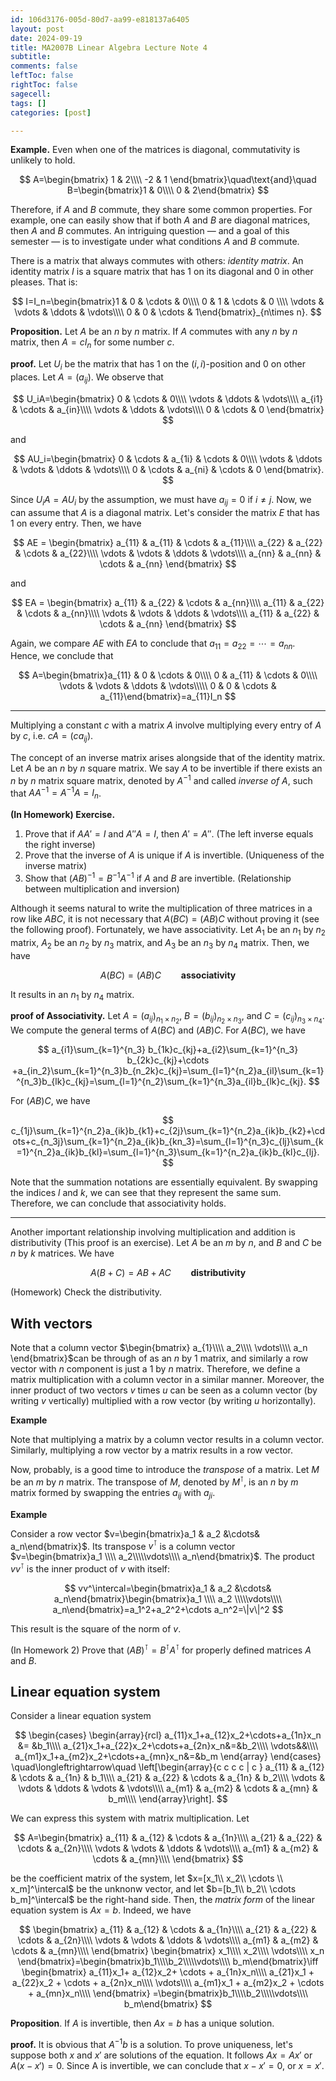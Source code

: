 ```yaml
---
id: 106d3176-005d-80d7-aa99-e818137a6405
layout: post
date: 2024-09-19
title: MA2007B Linear Algebra Lecture Note 4
subtitle: 
comments: false
leftToc: false
rightToc: false
sagecell: 
tags: []
categories: [post]

---
```


**Example.** Even when one of the matrices is diagonal, commutativity is unlikely to hold.


$$
A=\begin{bmatrix}
1 & 2\\\\
-2 & 1
\end{bmatrix}\quad\text{and}\quad B=\begin{bmatrix}1 & 0\\\\
0 & 2\end{bmatrix}
$$


Therefore, if $A$ and $B$ commute, they share some common properties. For example, one can easily show that if both $A$ and $B$ are diagonal matrices, then $A$ and $B$ commutes. An intriguing question — and a goal of this semester — is to investigate under what conditions $A$ and $B$ commute.


There is a matrix that always commutes with others: _identity matrix_. An identity matrix $I$ is a square matrix that has $1$ on its diagonal and $0$ in other pleases. That is:


$$
I=I_n=\begin{bmatrix}1 & 0 & \cdots & 0\\\\
0 & 1 & \cdots & 0 \\\\
\vdots & \vdots & \ddots & \vdots\\\\
0 & 0 & \cdots & 1\end{bmatrix}_{n\times n}.
$$


**Proposition.** Let $A$ be an $n$ by $n$ matrix. If $A$ commutes with any $n$ by $n$ matrix, then $A=cI_n$ for some number $c$.


**proof.** Let $U_i$ be the matrix that has $1$ on the $(i,i)$-position and $0$ on other places. Let $A=(a_{ij})$. We observe that


$$
U_iA=\begin{bmatrix}
0 & \cdots & 0\\\\
\vdots & \ddots & \vdots\\\\
a_{i1} & \cdots & a_{in}\\\\
\vdots & \ddots & \vdots\\\\
0 & \cdots & 0
\end{bmatrix}
$$


and


$$
AU_i=\begin{bmatrix}
0 & \cdots & a_{1i} & \cdots & 0\\\\
\vdots & \ddots & \vdots & \ddots & \vdots\\\\
0 & \cdots & a_{ni} & \cdots & 0 
\end{bmatrix}.
$$


Since $U_iA=AU_i$ by the assumption, we must have $a_{ij}=0$ if $i\neq j$. Now, we can assume that $A$ is a diagonal matrix. Let's consider the matrix $E$ that has $1$ on every entry. Then, we have



$$
AE = \begin{bmatrix}
a_{11} & a_{11} & \cdots & a_{11}\\\\
a_{22} & a_{22} & \cdots & a_{22}\\\\
\vdots & \vdots & \ddots & \vdots\\\\
a_{nn} & a_{nn} & \cdots & a_{nn}
\end{bmatrix}
$$


and


$$
EA = \begin{bmatrix}
a_{11} & a_{22} & \cdots & a_{nn}\\\\
a_{11} & a_{22} & \cdots & a_{nn}\\\\
\vdots & \vdots & \ddots & \vdots\\\\
a_{11} & a_{22} & \cdots & a_{nn}
\end{bmatrix}
$$


Again, we compare $AE$ with $EA$ to conclude that $a_{11}=a_{22}=\cdots =a_{nn}.$ Hence, we conclude that 



$$
A=\begin{bmatrix}a_{11} & 0 & \cdots & 0\\\\
0 & a_{11} & \cdots & 0\\\\
\vdots & \vdots & \ddots & \vdots\\\\\
0 & 0 & \cdots & a_{11}\end{bmatrix}=a_{11}I_n
$$


---


Multiplying a constant $c$ with a matrix $A$ involve multiplying every entry of $A$ by $c$, i.e. $cA=(ca_{ij})$.


The concept of an inverse matrix arises alongside that of the identity matrix. Let $A$ be an $n$ by $n$ square matrix. We say $A$ to be invertible if there exists an $n$ by $n$ matrix square matrix, denoted by $A^{-1}$ and called _inverse of_ $A$, such that $AA^{-1}=A^{-1}A=I_n$.


**(In Homework) Exercise.** 

1. Prove that if $AA'=I$ and $A''A=I$, then $A'=A''$. (The left inverse equals the right inverse)
2. Prove that the inverse of $A$ is unique if $A$ is invertible. (Uniqueness of the inverse matrix)
3. Show that $(AB)^{-1}=B^{-1}A^{-1}$ if $A$ and $B$ are invertible. (Relationship between multiplication and inversion)

Although it seems natural to write the multiplication of three matrices in a row like $ABC$, it is not necessary that $A(BC)=(AB)C$ without proving it (see the following proof). Fortunately, we have associativity. Let $A_1$ be an $n_1$ by $n_2$ matrix, $A_2$ be an $n_2$ by $n_3$ matrix, and $A_3$ be an $n_3$ by $n_4$ matrix. Then, we have


$$
A(BC)=(AB)C\qquad\textbf{associativity}
$$


It results in an $n_1$ by $n_4$ matrix.



**proof of Associativity.**
Let $A = (a_{ij})_{n_1 \times n_2}$, $B = (b_{ij})_{n_2 \times n_3}$, and $C = (c_{ij})_{n_3 \times n_4}$. We compute the general terms of $A(BC)$ and $(AB)C$. For $A(BC)$, we have

$$
a_{i1}\sum_{k=1}^{n_3} b_{1k}c_{kj}+a_{i2}\sum_{k=1}^{n_3} b_{2k}c_{kj}+\cdots +a_{in_2}\sum_{k=1}^{n_3}b_{n_2k}c_{kj}=\sum_{l=1}^{n_2}a_{il}\sum_{k=1}^{n_3}b_{lk}c_{kj}=\sum_{l=1}^{n_2}\sum_{k=1}^{n_3}a_{il}b_{lk}c_{kj}.
$$


For $(AB)C$, we have


$$
c_{1j}\sum_{k=1}^{n_2}a_{ik}b_{k1}+c_{2j}\sum_{k=1}^{n_2}a_{ik}b_{k2}+\cdots+c_{n_3j}\sum_{k=1}^{n_2}a_{ik}b_{kn_3}=\sum_{l=1}^{n_3}c_{lj}\sum_{k=1}^{n_2}a_{ik}b_{kl}=\sum_{l=1}^{n_3}\sum_{k=1}^{n_2}a_{ik}b_{kl}c_{lj}.
$$


Note that the summation notations are essentially equivalent. By swapping the indices $l$ and $k$, we can see that they represent the same sum. Therefore, we can conclude that associativity holds.


---


Another important relationship involving multiplication and addition is distributivity (This proof is an exercise). Let $A$ be an $m$ by $n$, and $B$ and $C$ be $n$ by $k$ matrices. We have


$$
A(B+C)=AB+AC\qquad\textbf{distributivity}
$$


(Homework) Check the distributivity. 


## With vectors


Note that a column vector $\begin{bmatrix}
a_{1}\\\\
a_2\\\\
\vdots\\\\
a_n
\end{bmatrix}$can be through of as an $n$ by $1$ matrix, and similarly a row vector with $n$ component is just a $1$ by $n$ matrix. Therefore, we define a matrix multiplication with a column vector in a similar manner. Moreover, the inner product of two vectors $v$ times $u$ can be seen as a column vector (by writing $v$ vertically) multiplied with a row vector (by writing $u$ horizontally).


**Example**


Note that multiplying a matrix by a column vector results in a column vector. Similarly, multiplying a row vector by a matrix results in a row vector.


Now, probably, is a good time to introduce the _transpose_ of a matrix. Let $M$ be an $m$ by $n$ matrix. The transpose of $M$, denoted by $M^{\intercal}$, is an $n$ by $m$ matrix formed by swapping the entries $a_{ij}$ with $a_{ji}$.


**Example**


Consider a row vector $v=\begin{bmatrix}a_1 & a_2 &\cdots& a_n\end{bmatrix}$. Its transpose $v^\intercal$ is a column vector $v=\begin{bmatrix}a_1 \\\\ a_2\\\\\vdots\\\\ a_n\end{bmatrix}$. The product $vv^\intercal$ is the inner product of $v$ with itself:


$$
vv^\intercal=\begin{bmatrix}a_1 & a_2 &\cdots& a_n\end{bmatrix}\begin{bmatrix}a_1 \\\\ a_2 \\\\\vdots\\\\ a_n\end{bmatrix}=a_1^2+a_2^2+\cdots a_n^2=\|v\|^2
$$


This result is the square of the norm of $v$.


(In Homework 2) Prove that $(AB)^\intercal=B^\intercal A^\intercal$ for properly defined matrices $A$ and $B$.


## Linear equation system


Consider a linear equation system


$$
\begin{cases}
\begin{array}{rcl}
a_{11}x_1+a_{12}x_2+\cdots+a_{1n}x_n &= &b_1\\\\
a_{21}x_1+a_{22}x_2+\cdots+a_{2n}x_n&=&b_2\\\\
\vdots&&\\\\
a_{m1}x_1+a_{m2}x_2+\cdots+a_{mn}x_n&=&b_m
\end{array}
\end{cases}
\quad\longleftrightarrow\quad
\left[\begin{array}{c c c c | c }
a_{11} & a_{12} & \cdots & a_{1n} & b_1\\\\
a_{21} & a_{22} & \cdots & a_{1n} & b_2\\\\
\vdots & \vdots & \ddots & \vdots & \vdots\\\\
a_{m1} & a_{m2} & \cdots & a_{mn} & b_m\\\\
\end{array}\right].
$$


We can express this system with matrix multiplication. Let 


$$
A=\begin{bmatrix}
a_{11} & a_{12} & \cdots & a_{1n}\\\\
a_{21} & a_{22} & \cdots & a_{2n}\\\\
\vdots & \vdots & \ddots & \vdots\\\\
a_{m1} & a_{m2} & \cdots & a_{mn}\\\\
\end{bmatrix}
$$


be the coefficient matrix of the system, let $x=[x_1\\ x_2\\ \cdots \\ x_m]^\intercal$ be the unknonw vector, and let $b=[b_1\\ b_2\\ \cdots b_m]^\intercal$ be the right-hand side. Then, the _matrix form_ of the linear equation system is $Ax=b$. Indeed, we have


$$
\begin{bmatrix}
a_{11} & a_{12} & \cdots & a_{1n}\\\\
a_{21} & a_{22} & \cdots & a_{2n}\\\\
\vdots & \vdots & \ddots & \vdots\\\\
a_{m1} & a_{m2} & \cdots & a_{mn}\\\\
\end{bmatrix}
\begin{bmatrix}
x_1\\\\ x_2\\\\ \vdots\\\\ x_n
\end{bmatrix}=\begin{bmatrix}b_1\\\\b_2\\\\\vdots\\\\ b_m\end{bmatrix}\iff
\begin{bmatrix}
a_{11}x_1+ a_{12}x_2+ \cdots + a_{1n}x_n\\\\
a_{21}x_1 + a_{22}x_2 + \cdots + a_{2n}x_n\\\\
\vdots\\\\
a_{m1}x_1 + a_{m2}x_2 + \cdots + a_{mn}x_n\\\\
\end{bmatrix}
=\begin{bmatrix}b_1\\\\b_2\\\\\vdots\\\\ b_m\end{bmatrix}
$$


**Proposition**. If $A$ is invertible, then $Ax=b$ has a unique solution.


**proof.** It is obvious that $A^{-1}b$ is a solution. To prove uniqueness, let's suppose both $x$ and $x'$ are solutions of the equation. It follows $Ax=Ax'$ or $A(x-x')=0$. Since A is invertible, we can conclude that $x-x'=0$, or $x=x'$.

